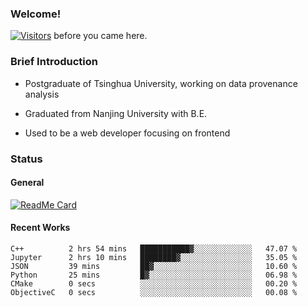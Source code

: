 ### Welcome!

[![Visitors](https://visitor-badge.laobi.icu/badge?page_id=HermitSun.HermitSun)]() before you came here.

### Brief Introduction

- Postgraduate of Tsinghua University, working on data provenance analysis

- Graduated from Nanjing University with B.E.

- Used to be a web developer focusing on frontend

### Status

#### General

[![ReadMe Card](https://github-readme-stats.hermitsun.vercel.app/api?username=HermitSun&count_private=true&show_icons=true)]()

#### Recent Works

<!--START_SECTION:waka-->

```text
C++          2 hrs 54 mins   ███████████▓░░░░░░░░░░░░░   47.07 %
Jupyter      2 hrs 10 mins   ████████▓░░░░░░░░░░░░░░░░   35.05 %
JSON         39 mins         ██▓░░░░░░░░░░░░░░░░░░░░░░   10.60 %
Python       25 mins         █▓░░░░░░░░░░░░░░░░░░░░░░░   06.98 %
CMake        0 secs          ░░░░░░░░░░░░░░░░░░░░░░░░░   00.20 %
ObjectiveC   0 secs          ░░░░░░░░░░░░░░░░░░░░░░░░░   00.08 %
```

<!--END_SECTION:waka-->
